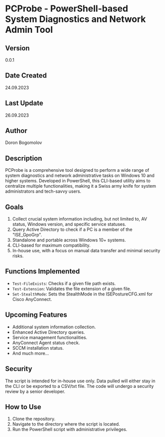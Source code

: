# PCProbe - PowerShell-based System Diagnostics and Network Admin Tool

## Version
0.0.1

## Date Created
24.09.2023

## Last Update
26.09.2023

## Author
Doron Bogomolov

## Description
PCProbe is a comprehensive tool designed to perform a wide range of system diagnostics and network administrative tasks on Windows 10 and higher systems. Developed in PowerShell, this CLI-based utility aims to centralize multiple functionalities, making it a Swiss army knife for system administrators and tech-savvy users.

## Goals
1. Collect crucial system information including, but not limited to, AV status, Windows version, and specific service statuses.
2. Query Active Directory to check if a PC is a member of the "ISE_GpoGrp".
3. Standalone and portable across Windows 10+ systems.
4. CLI-based for maximum compatibility.
5. In-house use, with a focus on manual data transfer and minimal security risks.

## Functions Implemented
- `Test-FileExists`: Checks if a given file path exists.
- `Test-Extension`: Validates the file extension of a given file.
- `Set-StealthMode`: Sets the StealthMode in the ISEPostureCFG.xml for Cisco AnyConnect.

## Upcoming Features
- Additional system information collection.
- Enhanced Active Directory queries.
- Service management functionalities.
- AnyConnect Agent status check.
- SCCM installation status.
- And much more...

## Security
The script is intended for in-house use only. Data pulled will either stay in the CLI or be exported to a CSV/txt file. The code will undergo a security review by a senior developer.

## How to Use
1. Clone the repository.
2. Navigate to the directory where the script is located.
3. Run the PowerShell script with administrative privileges.

